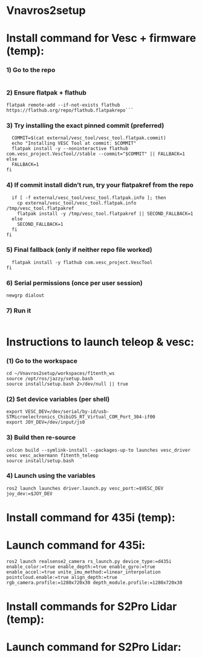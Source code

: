 # Vnavros2setup

# Install command for Vesc + firmware (temp): 

### 1) Go to the repo
```cd ~/Vnavros2setup

```

### 2) Ensure flatpak + flathub
```sudo apt update && sudo apt install -y flatpak
flatpak remote-add --if-not-exists flathub https://flathub.org/repo/flathub.flatpakrepo```
```

### 3) Try installing the exact pinned commit (preferred)
```if [ -f external/vesc_tool/vesc_tool.flatpak.commit ]; then
  COMMIT=$(cat external/vesc_tool/vesc_tool.flatpak.commit)
  echo "Installing VESC Tool at commit: $COMMIT"
  flatpak install -y --noninteractive flathub com.vesc_project.VescTool//stable --commit="$COMMIT" || FALLBACK=1
else
  FALLBACK=1
fi
```

### 4) If commit install didn’t run, try your flatpakref from the repo
```if [ "${FALLBACK:-0}" = "1" ]; then
  if [ -f external/vesc_tool/vesc_tool.flatpak.info ]; then
    cp external/vesc_tool/vesc_tool.flatpak.info /tmp/vesc_tool.flatpakref
    flatpak install -y /tmp/vesc_tool.flatpakref || SECOND_FALLBACK=1
  else
    SECOND_FALLBACK=1
  fi
fi
```

### 5) Final fallback (only if neither repo file worked)
```if [ "${SECOND_FALLBACK:-0}" = "1" ]; then
  flatpak install -y flathub com.vesc_project.VescTool
fi
```

### 6) Serial permissions (once per user session)
```sudo usermod -aG dialout $USER
newgrp dialout
```

### 7) Run it
```flatpak run com.vesc_project.VescTool
```


# Instructions to launch teleop & vesc:

### (1) Go to the workspace
```
cd ~/Vnavros2setup/workspaces/f1tenth_ws
source /opt/ros/jazzy/setup.bash
source install/setup.bash 2>/dev/null || true
```

### (2) Set device variables (per shell)
```
export VESC_DEV=/dev/serial/by-id/usb-STMicroelectronics_ChibiOS_RT_Virtual_COM_Port_304-if00
export JOY_DEV=/dev/input/js0
```

### 3) Build then re-source
```
colcon build --symlink-install --packages-up-to launches vesc_driver vesc vesc_ackermann f1tenth_teleop
source install/setup.bash
```

### 4) Launch using the variables
```
ros2 launch launches driver.launch.py vesc_port:=$VESC_DEV joy_dev:=$JOY_DEV
```

# Install command for 435i (temp): 


# Launch command for 435i:
```
ros2 launch realsense2_camera rs_launch.py device_type:=d435i enable_color:=true enable_depth:=true enable_gyro:=true enable_accel:=true unite_imu_method:=linear_interpolation pointcloud.enable:=true align_depth:=true rgb_camera.profile:=1280x720x30 depth_module.profile:=1280x720x30
```



# Install commands for S2Pro Lidar (temp): 


# Launch command for S2Pro Lidar:
```

```
